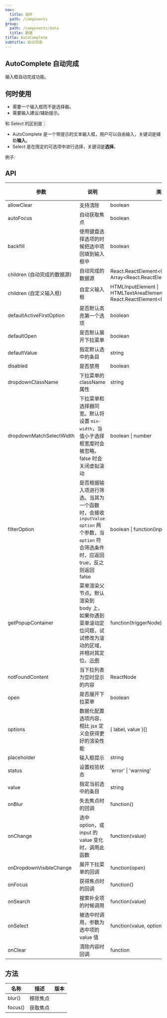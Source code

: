 ```yaml
---
nav:
  title: 组件
  path: /components
group:
  path: /components/data
  title: 数据
title: AutoComplete
subtitle: 自动完成
---
```


## AutoComplete 自动完成

输入框自动完成功能。

## 何时使用

- 需要一个输入框而不是选择器。
- 需要输入建议/辅助提示。

和 Select 的区别是：

- AutoComplete 是一个带提示的文本输入框，用户可以自由输入，关键词是辅助**输入**。
- Select 是在限定的可选项中进行选择，关键词是**选择**。

例子:

<code src="./__demo__/simple.tsx"></code>

## API

| 参数                        | 说明                                                                                                                                            | 类型                                                                               | 默认值              | 版本 |
| --------------------------- | ----------------------------------------------------------------------------------------------------------------------------------------------- | ---------------------------------------------------------------------------------- | ------------------- | ---- |
| allowClear                  | 支持清除                                                                                                                                        | boolean                                                                            | false               |      |
| autoFocus                   | 自动获取焦点                                                                                                                                    | boolean                                                                            | false               |      |
| backfill                    | 使用键盘选择选项的时候把选中项回填到输入框中                                                                                                    | boolean                                                                            | false               |      |
| children (自动完成的数据源) | 自动完成的数据源                                                                                                                                | React.ReactElement&lt;OptionProps> \| Array&lt;React.ReactElement&lt;OptionProps>> | -                   |      |
| children (自定义输入框)     | 自定义输入框                                                                                                                                    | HTMLInputElement \| HTMLTextAreaElement \| React.ReactElement&lt;InputProps>       | &lt;Input />        |      |
| defaultActiveFirstOption    | 是否默认高亮第一个选项                                                                                                                          | boolean                                                                            | true                |      |
| defaultOpen                 | 是否默认展开下拉菜单                                                                                                                            | boolean                                                                            | -                   |      |
| defaultValue                | 指定默认选中的条目                                                                                                                              | string                                                                             | -                   |      |
| disabled                    | 是否禁用                                                                                                                                        | boolean                                                                            | false               |      |
| dropdownClassName           | 下拉菜单的 className 属性                                                                                                                       | string                                                                             | -                   |      |
| dropdownMatchSelectWidth    | 下拉菜单和选择器同宽。默认将设置 `min-width`，当值小于选择框宽度时会被忽略。false 时会关闭虚拟滚动                                              | boolean \| number                                                                  | true                |      |
| filterOption                | 是否根据输入项进行筛选。当其为一个函数时，会接收 `inputValue` `option` 两个参数，当 `option` 符合筛选条件时，应返回 true，反之则返回 false      | boolean \| function(inputValue, option)                                            | true                |      |
| getPopupContainer           | 菜单渲染父节点。默认渲染到 body 上，如果你遇到菜单滚动定位问题，试试修改为滚动的区域，并相对其定位。[示例](https://codesandbox.io/s/4j168r7jw0) | function(triggerNode)                                                              | () => document.body |      |
| notFoundContent             | 当下拉列表为空时显示的内容                                                                                                                      | ReactNode                                                                          | -                   |      |
| open                        | 是否展开下拉菜单                                                                                                                                | boolean                                                                            | -                   |      |
| options                     | 数据化配置选项内容，相比 jsx 定义会获得更好的渲染性能                                                                                           | { label, value }\[]                                                                | -                   |      |
| placeholder                 | 输入框提示                                                                                                                                      | string                                                                             | -                   |      |
| status                      | 设置校验状态                                                                                                                                    | 'error' \| 'warning'                                                               | -                   |      |
| value                       | 指定当前选中的条目                                                                                                                              | string                                                                             | -                   |      |
| onBlur                      | 失去焦点时的回调                                                                                                                                | function()                                                                         | -                   |      |
| onChange                    | 选中 option，或 input 的 value 变化时，调用此函数                                                                                               | function(value)                                                                    | -                   |      |
| onDropdownVisibleChange     | 展开下拉菜单的回调                                                                                                                              | function(open)                                                                     | -                   |      |
| onFocus                     | 获得焦点时的回调                                                                                                                                | function()                                                                         | -                   |      |
| onSearch                    | 搜索补全项的时候调用                                                                                                                            | function(value)                                                                    | -                   |      |
| onSelect                    | 被选中时调用，参数为选中项的 value 值                                                                                                           | function(value, option)                                                            | -                   |      |
| onClear                     | 清除内容时回调                                                                                                                                  | function                                                                           | -                   |      |

## 方法

| 名称    | 描述     | 版本 |
| ------- | -------- | ---- |
| blur()  | 移除焦点 |      |
| focus() | 获取焦点 |      |
